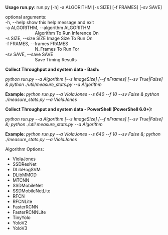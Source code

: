 **Usage run.py**: run.py [-h] -a ALGORITHM [-s SIZE] [-f FRAMES] [-sv SAVE]

optional arguments:  
  -h, --help            show this help message and exit  
  -a ALGORITHM, --algorithm ALGORITHM  
                        Algorithm To Run Inference On  
  -s SIZE, --size SIZE  Image Size To Run On  
  -f FRAMES, --frames FRAMES  
                        N_Frames To Run For  
  -sv SAVE, --save SAVE  
                        Save Timing Results  

**Collect Throughput and system data - Bash:**

*python run.py --a Algorithm [--s ImageSize] [--f nFrames] [--sv True|False] & python ./util/measure_stats.py --a Algorithm*  

**Example**: *python run.py --a ViolaJones --s 640 --f 10 --sv False & python ./measure_stats.py --a ViolaJones*

**Collect Throughput and system data - PowerShell (PowerShell 6.0+):**

*python run.py --a Algorithm [--s ImageSize] [--f nFrames] [--sv True|False] &; python ./util measure_stats.py --a Algorithm*  

**Example**: *python run.py --a ViolaJones --s 640 --f 10 --sv False &; python ./measure_stats.py --a ViolaJones*

Algorithm Options:
* ViolaJones
* SSDResNet
* DLibHogSVM
* DLibMMOD
* MTCNN
* SSDMobileNet
* SSDMobileNetLite
* RFCN
* RFCNLite
* FasterRCNN
* FasterRCNNLite
* TinyYolo
* YoloV2
* YoloV3
